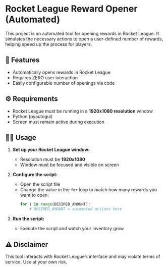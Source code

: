 # Rocket League Reward Opener (Automated)

This project is an automated tool for opening rewards in Rocket League. It simulates the necessary actions to open a user-defined number of rewards, helping speed up the process for players.

## 🚀 Features

- Automatically opens rewards in Rocket League
- Requires ZERO user interaction
- Easily configurable number of openings via code

## ⚙️ Requirements

- Rocket League must be running in a **1920x1080 resolution** window
- Python (pyautogui)
- Screen must remain active during execution

## 🧑‍💻 Usage

1. **Set up your Rocket League window:**
   - Resolution must be **1920x1080**
   - Window must be focused and visible on screen

2. **Configure the script:**
   - Open the script file
   - Change the value in the `for` loop to match how many rewards you want to open:
     ```python
     for i in range(DESIRED_AMOUNT):
         # DESIRED_AMOUNT = automated actions here
     ```

3. **Run the script:**
   - Execute the script and watch your inventory grow

## ⚠️ Disclaimer

This tool interacts with Rocket League’s interface and may violate terms of service. Use at your own risk.
